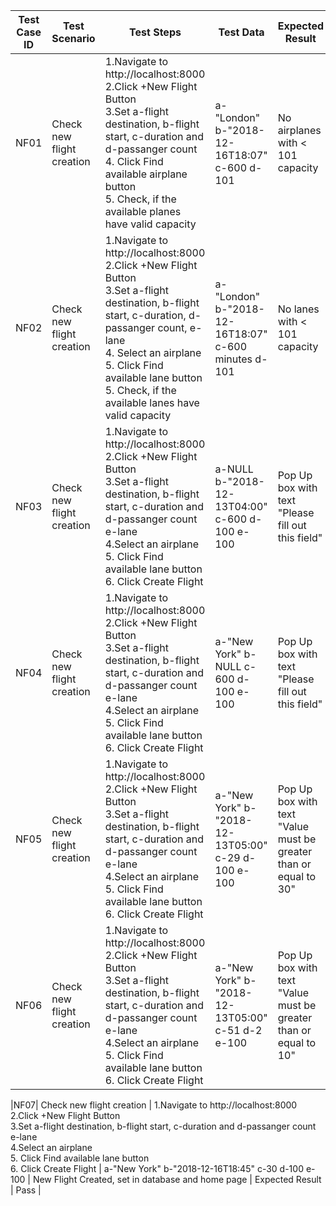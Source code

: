 
| Test Case ID | Test Scenario | Test Steps | Test Data | Expected Result | Actual Result | Status|
|---|---|---|---|---|---|---|
|NF01| Check new flight creation | 1.Navigate to http://localhost:8000 <br> 2.Click +New Flight Button <br> 3.Set a-flight destination, b-flight start, c-duration and d-passanger count <br> 4. Click Find available airplane button <br> 5. Check, if the available planes have valid capacity  | a-"London" b-"2018-12-16T18:07" c-600 d-101 | No airplanes with < 101 capacity | Expected Result | Pass |
|NF02| Check new flight creation | 1.Navigate to http://localhost:8000 <br> 2.Click +New Flight Button <br> 3.Set a-flight destination, b-flight start, c-duration, d-passanger count, e-lane  <br> 4. Select an airplane <br> 5. Click Find available lane button <br> 5. Check, if the available lanes have valid capacity  | a-"London" b-"2018-12-16T18:07" c-600 minutes d-101| No lanes with < 101 capacity | Expected Result | Pass |
|NF03| Check new flight creation | 1.Navigate to http://localhost:8000 <br> 2.Click +New Flight Button <br> 3.Set a-flight destination, b-flight start, c-duration and d-passanger count e-lane <br> 4.Select an airplane <br> 5. Click Find available lane button <br> 6. Click Create Flight | a-NULL b-"2018-12-13T04:00" c-600 d-100 e-100 | Pop Up box with text "Please fill out this field" | Expected Result | Pass |
|NF04| Check new flight creation | 1.Navigate to http://localhost:8000<br> 2.Click +New Flight Button <br> 3.Set a-flight destination, b-flight start, c-duration and d-passanger count e-lane <br> 4.Select an airplane <br> 5. Click Find available lane button <br> 6. Click Create Flight | a-"New York" b-NULL c-600 d-100 e-100 | Pop Up box with text "Please fill out this field" | Expected Result | Pass |
|NF05| Check new flight creation | 1.Navigate to http://localhost:8000 <br> 2.Click +New Flight Button <br> 3.Set a-flight destination, b-flight start, c-duration and d-passanger count e-lane <br> 4.Select an airplane <br> 5. Click Find available lane button <br> 6. Click Create Flight | a-"New York" b-"2018-12-13T05:00" c-29 d-100 e-100 | Pop Up box with text "Value must be greater than or equal to 30" | Expected Result | Pass | 
|NF06| Check new flight creation | 1.Navigate to http://localhost:8000 <br> 2.Click +New Flight Button <br> 3.Set a-flight destination, b-flight start, c-duration and d-passanger count e-lane <br> 4.Select an airplane <br> 5. Click Find available lane button <br> 6. Click Create Flight | a-"New York" b-"2018-12-13T05:00" c-51 d-2 e-100 | Pop Up box with text "Value must be greater than or equal to 10" | Expected Result | Pass | 

|NF07| Check new flight creation | 1.Navigate to http://localhost:8000 <br> 2.Click +New Flight Button <br> 3.Set a-flight destination, b-flight start, c-duration and d-passanger count e-lane <br> 4.Select an airplane <br> 5. Click Find available lane button <br> 6. Click Create Flight | a-"New York" b-"2018-12-16T18:45" c-30 d-100 e-100 | New Flight Created, set in database and home page | Expected Result | Pass | 
